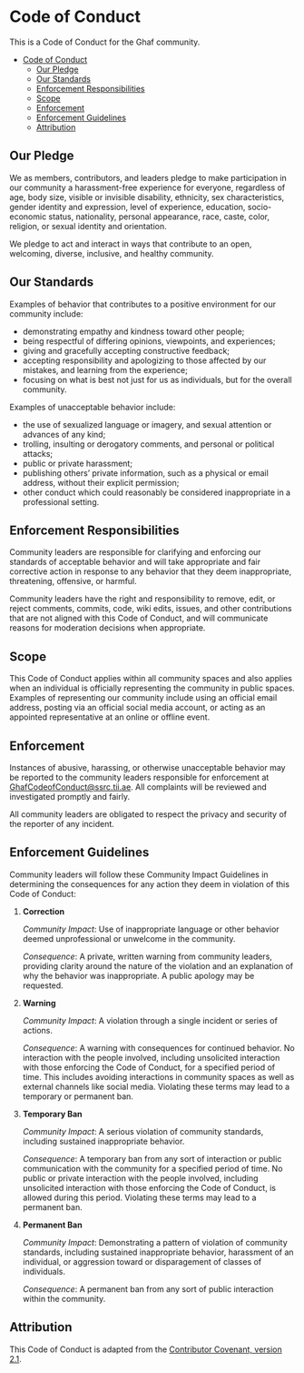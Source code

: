 <!--
    SPDX-FileCopyrightText: 2022-2026 TII (SSRC) and the Ghaf contributors
    SPDX-License-Identifier: CC-BY-SA-4.0
-->

# Code of Conduct

This is a Code of Conduct for the Ghaf community.

<!-- markdown-toc --bullets="-" -i CODE_OF_CONDUCT.md -->

<!-- toc -->

- [Code of Conduct](#code-of-conduct)
  - [Our Pledge](#our-pledge)
  - [Our Standards](#our-standards)
  - [Enforcement Responsibilities](#enforcement-responsibilities)
  - [Scope](#scope)
  - [Enforcement](#enforcement)
  - [Enforcement Guidelines](#enforcement-guidelines)
  - [Attribution](#attribution)

<!-- tocstop -->

## Our Pledge

We as members, contributors, and leaders pledge to make participation in our community a harassment-free experience for everyone, regardless of age, body size, visible or invisible disability, ethnicity, sex characteristics, gender identity and expression, level of experience, education, socio-economic status, nationality, personal appearance, race, caste, color, religion, or sexual identity and orientation.

We pledge to act and interact in ways that contribute to an open, welcoming, diverse, inclusive, and healthy community.


## Our Standards

Examples of behavior that contributes to a positive environment for our community include:

* demonstrating empathy and kindness toward other people;
* being respectful of differing opinions, viewpoints, and experiences;
* giving and gracefully accepting constructive feedback;
* accepting responsibility and apologizing to those affected by our mistakes, and learning from the experience;
* focusing on what is best not just for us as individuals, but for the overall community.

Examples of unacceptable behavior include:

* the use of sexualized language or imagery, and sexual attention or advances of any kind;
* trolling, insulting or derogatory comments, and personal or political attacks;
* public or private harassment;
* publishing others’ private information, such as a physical or email address, without their explicit permission;
* other conduct which could reasonably be considered inappropriate in a professional setting.


## Enforcement Responsibilities

Community leaders are responsible for clarifying and enforcing our standards of acceptable behavior and will take appropriate and fair corrective action in response to any behavior that they deem inappropriate, threatening, offensive, or harmful.

Community leaders have the right and responsibility to remove, edit, or reject comments, commits, code, wiki edits, issues, and other contributions that are not aligned with this Code of Conduct, and will communicate reasons for moderation decisions when appropriate.


## Scope

This Code of Conduct applies within all community spaces and also applies when an individual is officially representing the community in public spaces. Examples of representing our community include using an official email address, posting via an official social media account, or acting as an appointed representative at an online or offline event.


## Enforcement

Instances of abusive, harassing, or otherwise unacceptable behavior may be reported to the community leaders responsible for enforcement at GhafCodeofConduct@ssrc.tii.ae. All complaints will be reviewed and investigated promptly and fairly.

All community leaders are obligated to respect the privacy and security of the reporter of any incident.


## Enforcement Guidelines

Community leaders will follow these Community Impact Guidelines in determining the consequences for any action they deem in violation of this Code of Conduct:

1. **Correction**

    *Community Impact*: Use of inappropriate language or other behavior deemed unprofessional or unwelcome in the community.

    *Consequence*: A private, written warning from community leaders, providing clarity around the nature of the violation and an explanation of why the behavior was inappropriate. A public apology may be requested.

2. **Warning**

    *Community Impact*: A violation through a single incident or series of actions.

    *Consequence*: A warning with consequences for continued behavior. No interaction with the people involved, including unsolicited interaction with those enforcing the Code of Conduct, for a specified period of time. This includes avoiding interactions in community spaces as well as external channels like social media. Violating these terms may lead to a temporary or permanent ban.

3. **Temporary Ban**

    *Community Impact*: A serious violation of community standards, including sustained inappropriate behavior.

    *Consequence*: A temporary ban from any sort of interaction or public communication with the community for a specified period of time. No public or private interaction with the people involved, including unsolicited interaction with those enforcing the Code of Conduct, is allowed during this period. Violating these terms may lead to a permanent ban.

4. **Permanent Ban**

    *Community Impact*: Demonstrating a pattern of violation of community standards, including sustained inappropriate behavior, harassment of an individual, or aggression toward or disparagement of classes of individuals.

    *Consequence*: A permanent ban from any sort of public interaction within the community.


## Attribution

This Code of Conduct is adapted from the [Contributor Covenant, version 2.1](https://www.contributor-covenant.org/).
